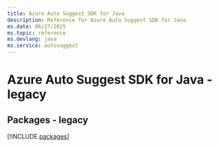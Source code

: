 ```yaml
---
title: Azure Auto Suggest SDK for Java
description: Reference for Azure Auto Suggest SDK for Java
ms.date: 06/27/2025
ms.topic: reference
ms.devlang: java
ms.service: autosuggest
---
```

# Azure Auto Suggest SDK for Java - legacy
## Packages - legacy
[!INCLUDE [packages](auto-suggest-index.md)]